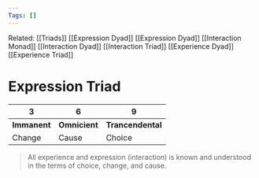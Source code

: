 ```yaml
---
Tags: []
---
```

Related: [[Triads]] [[Expression Dyad]] [[Expression Dyad]] [[Interaction Monad]] [[Interaction Dyad]] [[Interaction Triad]] [[Experience Dyad]] [[Experience Triad]]
# Expression Triad
| 3 | 6 | 9 |
|---|---|---|
| **Immanent** | **Omnicient** | **Trancendental** |
| Change | Cause | Choice |


>  All experience and expression (interaction) is known and understood in the terms of choice, change, and cause.